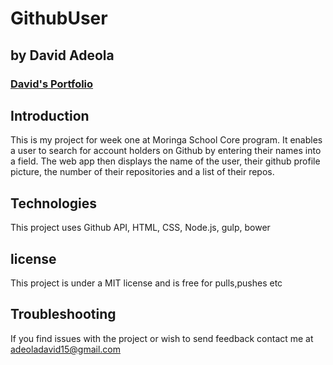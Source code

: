 # GithubUser
## by David Adeola 
### [David's Portfolio](https://davadeola.github.io/)

## Introduction
This is my project for week one at Moringa School Core program. It enables a user to search for account holders on Github by entering their names into a field.
The web app then displays the name of the user, their github profile picture, the number of their repositories and a list of their repos.

## Technologies
This project uses Github API, HTML, CSS, Node.js, gulp, bower

## license
This project is under a MIT license and is free for pulls,pushes etc

## Troubleshooting
If you find issues with the project or wish to send feedback contact me at adeoladavid15@gmail.com

